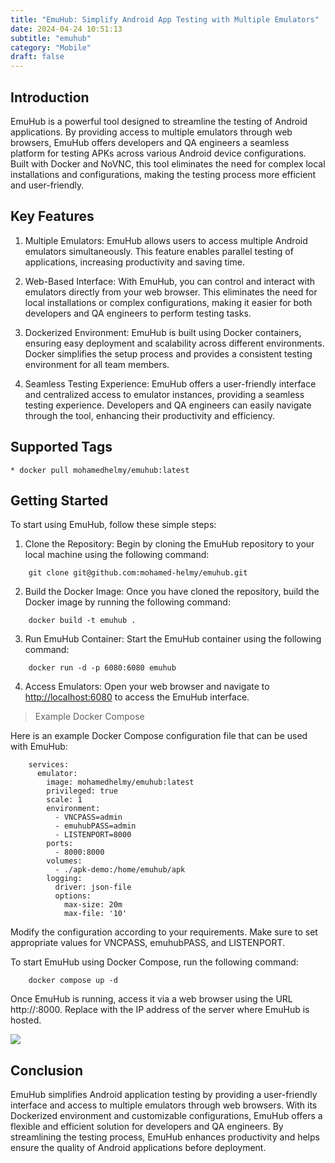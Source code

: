 ```yaml
---
title: "EmuHub: Simplify Android App Testing with Multiple Emulators"
date: 2024-04-24 10:51:13
subtitle: "emuhub"
category: "Mobile"
draft: false
---
```




## Introduction

EmuHub is a powerful tool designed to streamline the testing of Android applications. By providing access to multiple emulators through web browsers, EmuHub offers developers and QA engineers a seamless platform for testing APKs across various Android device configurations. Built with Docker and NoVNC, this tool eliminates the need for complex local installations and configurations, making the testing process more efficient and user-friendly.



## Key Features

 1. Multiple Emulators: EmuHub allows users to access multiple Android emulators simultaneously. This feature enables parallel testing of applications, increasing productivity and saving time.

 2. Web-Based Interface: With EmuHub, you can control and interact with emulators directly from your web browser. This eliminates the need for local installations or complex configurations, making it easier for both developers and QA engineers to perform testing tasks.

 3. Dockerized Environment: EmuHub is built using Docker containers, ensuring easy deployment and scalability across different environments. Docker simplifies the setup process and provides a consistent testing environment for all team members.

 4. Seamless Testing Experience: EmuHub offers a user-friendly interface and centralized access to emulator instances, providing a seamless testing experience. Developers and QA engineers can easily navigate through the tool, enhancing their productivity and efficiency.

## Supported Tags
```
* docker pull mohamedhelmy/emuhub:latest
```
## Getting Started

To start using EmuHub, follow these simple steps:

 1. Clone the Repository: Begin by cloning the EmuHub repository to your local machine using the following command:
```
    git clone git@github.com:mohamed-helmy/emuhub.git
```
2. Build the Docker Image: Once you have cloned the repository, build the Docker image by running the following command:
```
    docker build -t emuhub .
```
3. Run EmuHub Container: Start the EmuHub container using the following command:
```
    docker run -d -p 6080:6080 emuhub
```
4. Access Emulators: Open your web browser and navigate to [http://localhost:6080](http://localhost:6080/) to access the EmuHub interface.
>  Example Docker Compose

Here is an example Docker Compose configuration file that can be used with EmuHub:
```
    services:
      emulator:
        image: mohamedhelmy/emuhub:latest
        privileged: true
        scale: 1
        environment:
          - VNCPASS=admin
          - emuhubPASS=admin
          - LISTENPORT=8000
        ports:
          - 8000:8000
        volumes:
          - ./apk-demo:/home/emuhub/apk
        logging:
          driver: json-file
          options:
            max-size: 20m
            max-file: '10'
```
Modify the configuration according to your requirements. Make sure to set appropriate values for VNCPASS, emuhubPASS, and LISTENPORT.

To start EmuHub using Docker Compose, run the following command:
```
    docker compose up -d
```
Once EmuHub is running, access it via a web browser using the URL http://<your-server-ip>:8000. Replace <your-server-ip> with the IP address of the server where EmuHub is hosted.

![](https://cdn-images-1.medium.com/max/2000/1*gIbf1lNUcunTsNa0ZQjqPw.gif)

## Conclusion

EmuHub simplifies Android application testing by providing a user-friendly interface and access to multiple emulators through web browsers. With its Dockerized environment and customizable configurations, EmuHub offers a flexible and efficient solution for developers and QA engineers. By streamlining the testing process, EmuHub enhances productivity and helps ensure the quality of Android applications before deployment.
